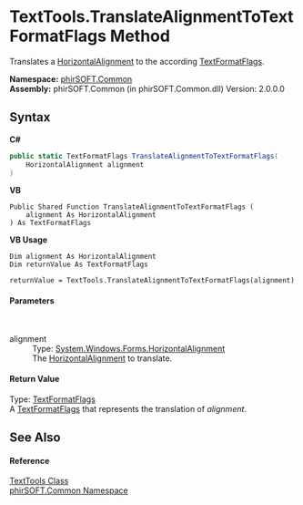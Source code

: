 # TextTools.TranslateAlignmentToTextFormatFlags Method 
 

Translates a <a href="http://msdn2.microsoft.com/en-us/library/w4d1hwsw" target="_blank">HorizontalAlignment</a> to the according <a href="http://msdn2.microsoft.com/en-us/library/63ykz3w5" target="_blank">TextFormatFlags</a>.

**Namespace:**&nbsp;<a href="e822f0a1-f524-76ce-c72d-9a62b8c4e673">phirSOFT.Common</a><br />**Assembly:**&nbsp;phirSOFT.Common (in phirSOFT.Common.dll) Version: 2.0.0.0

## Syntax

**C#**<br />
``` C#
public static TextFormatFlags TranslateAlignmentToTextFormatFlags(
	HorizontalAlignment alignment
)
```

**VB**<br />
``` VB
Public Shared Function TranslateAlignmentToTextFormatFlags ( 
	alignment As HorizontalAlignment
) As TextFormatFlags
```

**VB Usage**<br />
``` VB Usage
Dim alignment As HorizontalAlignment
Dim returnValue As TextFormatFlags

returnValue = TextTools.TranslateAlignmentToTextFormatFlags(alignment)
```


#### Parameters
&nbsp;<dl><dt>alignment</dt><dd>Type: <a href="http://msdn2.microsoft.com/en-us/library/w4d1hwsw" target="_blank">System.Windows.Forms.HorizontalAlignment</a><br />The <a href="http://msdn2.microsoft.com/en-us/library/w4d1hwsw" target="_blank">HorizontalAlignment</a> to translate.</dd></dl>

#### Return Value
Type: <a href="http://msdn2.microsoft.com/en-us/library/63ykz3w5" target="_blank">TextFormatFlags</a><br />A <a href="http://msdn2.microsoft.com/en-us/library/63ykz3w5" target="_blank">TextFormatFlags</a> that represents the translation of *alignment*.

## See Also


#### Reference
<a href="2e395fd1-d992-5ecb-0f70-e13af06aba17">TextTools Class</a><br /><a href="e822f0a1-f524-76ce-c72d-9a62b8c4e673">phirSOFT.Common Namespace</a><br />